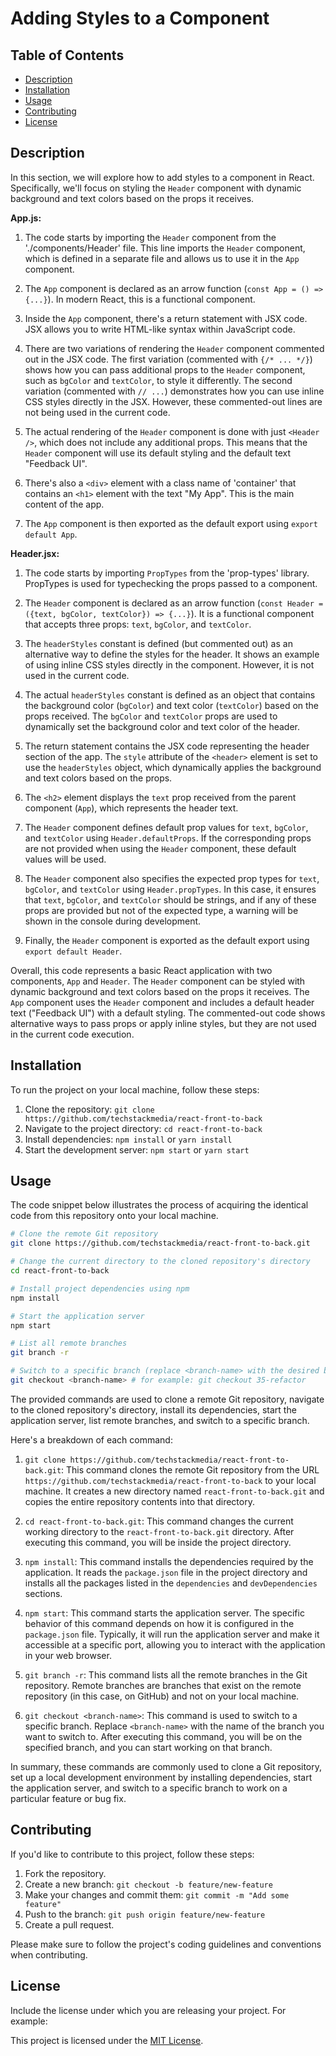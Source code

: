 # Adding Styles to a Component

## Table of Contents

- [Description](#description)
- [Installation](#installation)
- [Usage](#usage)
- [Contributing](#contributing)
- [License](#license)

## Description

In this section, we will explore how to add styles to a component in React. Specifically, we'll focus on styling the `Header` component with dynamic background and text colors based on the props it receives.

**App.js:**

1. The code starts by importing the `Header` component from the './components/Header' file. This line imports the `Header` component, which is defined in a separate file and allows us to use it in the `App` component.

2. The `App` component is declared as an arrow function (`const App = () => {...}`). In modern React, this is a functional component.

3. Inside the `App` component, there's a return statement with JSX code. JSX allows you to write HTML-like syntax within JavaScript code.

4. There are two variations of rendering the `Header` component commented out in the JSX code. The first variation (commented with `{/* ... */}`) shows how you can pass additional props to the `Header` component, such as `bgColor` and `textColor`, to style it differently. The second variation (commented with `// ...`) demonstrates how you can use inline CSS styles directly in the JSX. However, these commented-out lines are not being used in the current code.

5. The actual rendering of the `Header` component is done with just `<Header />`, which does not include any additional props. This means that the `Header` component will use its default styling and the default text "Feedback UI".

6. There's also a `<div>` element with a class name of 'container' that contains an `<h1>` element with the text "My App". This is the main content of the app.

7. The `App` component is then exported as the default export using `export default App`.

**Header.jsx:**

1. The code starts by importing `PropTypes` from the 'prop-types' library. PropTypes is used for typechecking the props passed to a component.

2. The `Header` component is declared as an arrow function (`const Header = ({text, bgColor, textColor}) => {...}`). It is a functional component that accepts three props: `text`, `bgColor`, and `textColor`.

3. The `headerStyles` constant is defined (but commented out) as an alternative way to define the styles for the header. It shows an example of using inline CSS styles directly in the component. However, it is not used in the current code.

4. The actual `headerStyles` constant is defined as an object that contains the background color (`bgColor`) and text color (`textColor`) based on the props received. The `bgColor` and `textColor` props are used to dynamically set the background color and text color of the header.

5. The return statement contains the JSX code representing the header section of the app. The `style` attribute of the `<header>` element is set to use the `headerStyles` object, which dynamically applies the background and text colors based on the props.

6. The `<h2>` element displays the `text` prop received from the parent component (`App`), which represents the header text.

7. The `Header` component defines default prop values for `text`, `bgColor`, and `textColor` using `Header.defaultProps`. If the corresponding props are not provided when using the `Header` component, these default values will be used.

8. The `Header` component also specifies the expected prop types for `text`, `bgColor`, and `textColor` using `Header.propTypes`. In this case, it ensures that `text`, `bgColor`, and `textColor` should be strings, and if any of these props are provided but not of the expected type, a warning will be shown in the console during development.

9. Finally, the `Header` component is exported as the default export using `export default Header`.

Overall, this code represents a basic React application with two components, `App` and `Header`. The `Header` component can be styled with dynamic background and text colors based on the props it receives. The `App` component uses the `Header` component and includes a default header text ("Feedback UI") with a default styling. The commented-out code shows alternative ways to pass props or apply inline styles, but they are not used in the current code execution.

## Installation

To run the project on your local machine, follow these steps:

1. Clone the repository: `git clone https://github.com/techstackmedia/react-front-to-back`
2. Navigate to the project directory: `cd react-front-to-back`
3. Install dependencies: `npm install` or `yarn install`
4. Start the development server: `npm start` or `yarn start`

## Usage

The code snippet below illustrates the process of acquiring the identical code from this repository onto your local machine.

```bash
# Clone the remote Git repository
git clone https://github.com/techstackmedia/react-front-to-back.git

# Change the current directory to the cloned repository's directory
cd react-front-to-back

# Install project dependencies using npm
npm install

# Start the application server
npm start

# List all remote branches
git branch -r

# Switch to a specific branch (replace <branch-name> with the desired branch name)
git checkout <branch-name> # for example: git checkout 35-refactor
```

The provided commands are used to clone a remote Git repository, navigate to the cloned repository's directory, install its dependencies, start the application server, list remote branches, and switch to a specific branch.

Here's a breakdown of each command:

1. `git clone https://github.com/techstackmedia/react-front-to-back.git`: This command clones the remote Git repository from the URL `https://github.com/techstackmedia/react-front-to-back` to your local machine. It creates a new directory named `react-front-to-back.git` and copies the entire repository contents into that directory.

2. `cd react-front-to-back.git`: This command changes the current working directory to the `react-front-to-back.git` directory. After executing this command, you will be inside the project directory.

3. `npm install`: This command installs the dependencies required by the application. It reads the `package.json` file in the project directory and installs all the packages listed in the `dependencies` and `devDependencies` sections.

4. `npm start`: This command starts the application server. The specific behavior of this command depends on how it is configured in the `package.json` file. Typically, it will run the application server and make it accessible at a specific port, allowing you to interact with the application in your web browser.

5. `git branch -r`: This command lists all the remote branches in the Git repository. Remote branches are branches that exist on the remote repository (in this case, on GitHub) and not on your local machine.

6. `git checkout <branch-name>`: This command is used to switch to a specific branch. Replace `<branch-name>` with the name of the branch you want to switch to. After executing this command, you will be on the specified branch, and you can start working on that branch.

In summary, these commands are commonly used to clone a Git repository, set up a local development environment by installing dependencies, start the application server, and switch to a specific branch to work on a particular feature or bug fix.

## Contributing

If you'd like to contribute to this project, follow these steps:

1. Fork the repository.
2. Create a new branch: `git checkout -b feature/new-feature`
3. Make your changes and commit them: `git commit -m "Add some feature"`
4. Push to the branch: `git push origin feature/new-feature`
5. Create a pull request.

Please make sure to follow the project's coding guidelines and conventions when contributing.

## License

Include the license under which you are releasing your project. For example:

This project is licensed under the [MIT License](https://opensource.org/licenses/MIT).
